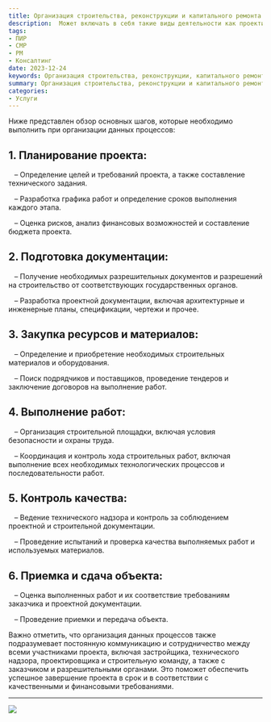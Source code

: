 ```yaml
---
title: Организация строительства, реконструкции и капитального ремонта
description:  Может включать в себя такие виды деятельности как проектирование, подготовка площадки для строительства, возведение конструкций и прочие работы, необходимые для создания или модернизации различных сооружений.
tags:
- ПИР
- СМР
- PM
- Консалтинг
date: 2023-12-24
keywords: Организация строительства, реконструкции, капитального ремонта
summary: Организация строительства, реконструкции и капитального ремонта – это процесс, включающий широкий спектр действий, направленных на планирование, координацию и контроль всех этапов строительных работ.
categories:
- Услуги
---
```


Ниже представлен обзор основных шагов, которые необходимо выполнить при организации данных процессов:

## 1. Планирование проекта:

   – Определение целей и требований проекта, а также составление технического задания.

   – Разработка графика работ и определение сроков выполнения каждого этапа.

   – Оценка рисков, анализ финансовых возможностей и составление бюджета проекта.

## 2. Подготовка документации:

   – Получение необходимых разрешительных документов и разрешений на строительство от соответствующих государственных органов.

   – Разработка проектной документации, включая архитектурные и инженерные планы, спецификации, чертежи и прочее.

## 3. Закупка ресурсов и материалов:

   – Определение и приобретение необходимых строительных материалов и оборудования.

   – Поиск подрядчиков и поставщиков, проведение тендеров и заключение договоров на выполнение работ.

## 4. Выполнение работ:

   – Организация строительной площадки, включая условия безопасности и охраны труда.

   – Координация и контроль хода строительных работ, включая выполнение всех необходимых технологических процессов и последовательности работ.

## 5. Контроль качества:

   – Ведение технического надзора и контроль за соблюдением проектной и строительной документации.

   – Проведение испытаний и проверка качества выполняемых работ и используемых материалов.

## 6. Приемка и сдача объекта:

   – Оценка выполненных работ и их соответствие требованиям заказчика и проектной документации.

   – Проведение приемки и передача объекта.

Важно отметить, что организация данных процессов также подразумевает постоянную коммуникацию и сотрудничество между всеми участниками проекта, включая застройщика, технического надзора, проектировщика и строительную команду, а также с заказчиком и разрешительными органами. Это поможет обеспечить успешное завершение проекта в срок и в соответствии с качественными и финансовыми требованиями.

---

![](https://dedov.ws/wp-content/uploads/2023/07/2023-07-13-13.39.27.jpg)